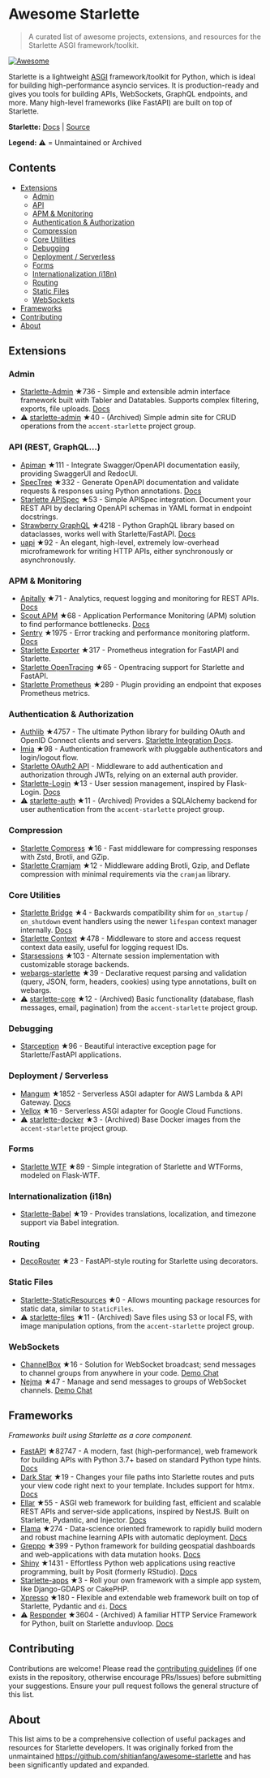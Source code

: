 # Awesome Starlette

> A curated list of awesome projects, extensions, and resources for the Starlette ASGI framework/toolkit.

[![Awesome](https://awesome.re/badge.svg)](https://awesome.re)

Starlette is a lightweight [ASGI](https://asgi.readthedocs.io/) framework/toolkit for Python, which is ideal for building high-performance asyncio services. It is production-ready and gives you tools for building APIs, WebSockets, GraphQL endpoints, and more. Many high-level frameworks (like FastAPI) are built on top of Starlette.

**Starlette:** [Docs](https://www.starlette.io/) | [Source](https://github.com/encode/starlette)

**Legend:** ⚠️ = Unmaintained or Archived

## Contents

- [Extensions](#extensions)
  - [Admin](#admin)
  - [API](#api)
  - [APM & Monitoring](#apm--monitoring)
  - [Authentication & Authorization](#authentication--authorization)
  - [Compression](#compression)
  - [Core Utilities](#core-utilities)
  - [Debugging](#debugging)
  - [Deployment / Serverless](#deployment--serverless)
  - [Forms](#forms)
  - [Internationalization (i18n)](#internationalization-i18n)
  - [Routing](#routing)
  - [Static Files](#static-files)
  - [WebSockets](#websockets)
- [Frameworks](#frameworks)
- [Contributing](#contributing)
- [About](#about)

## Extensions

### Admin

- [Starlette-Admin](https://github.com/jowilf/starlette-admin) ★736 - Simple and extensible admin interface framework built with Tabler and Datatables. Supports complex filtering, exports, file uploads. [Docs](https://jowilf.github.io/starlette-admin)
- ⚠️ [starlette-admin](https://github.com/accent-starlette/starlette-admin) ★40 - (Archived) Simple admin site for CRUD operations from the `accent-starlette` project group.

### API (REST, GraphQL...)

- [Apiman](https://github.com/strongbugman/apiman) ★111 - Integrate Swagger/OpenAPI documentation easily, providing SwaggerUI and RedocUI.
- [SpecTree](https://github.com/0b01001001/spectree) ★332 - Generate OpenAPI documentation and validate requests & responses using Python annotations. [Docs](https://spectree.readthedocs.io/)
- [Starlette APISpec](https://github.com/Woile/starlette-apispec) ★53 - Simple APISpec integration. Document your REST API by declaring OpenAPI schemas in YAML format in endpoint docstrings.
- [Strawberry GraphQL](https://github.com/strawberry-graphql/strawberry) ★4218 - Python GraphQL library based on dataclasses, works well with Starlette/FastAPI. [Docs](https://strawberry.rocks/)
- [uapi](https://github.com/Tinche/uapi) ★92 - An elegant, high-level, extremely low-overhead microframework for writing HTTP APIs, either synchronously or asynchronously.

### APM & Monitoring

- [Apitally](https://github.com/apitally/apitally-py) ★71 - Analytics, request logging and monitoring for REST APIs. [Docs](https://docs.apitally.io/frameworks/starlette)
- [Scout APM](https://github.com/scoutapp/scout_apm_python) ★68 - Application Performance Monitoring (APM) solution to find performance bottlenecks. [Docs](https://docs.scoutapm.com/#python-agent)
- [Sentry](https://github.com/getsentry/sentry-python) ★1975 - Error tracking and performance monitoring platform. [Docs](https://docs.sentry.io/platforms/python/guides/starlette/)
- [Starlette Exporter](https://github.com/stephenhillier/starlette_exporter) ★317 - Prometheus integration for FastAPI and Starlette.
- [Starlette OpenTracing](https://github.com/acidjunk/starlette-opentracing) ★65 - Opentracing support for Starlette and FastAPI.
- [Starlette Prometheus](https://github.com/perdy/starlette-prometheus) ★289 - Plugin providing an endpoint that exposes Prometheus metrics.

### Authentication & Authorization

- [Authlib](https://github.com/lepture/Authlib) ★4757 - The ultimate Python library for building OAuth and OpenID Connect clients and servers. [Starlette Integration Docs](https://docs.authlib.org/en/latest/client/starlette.html).
- [Imia](https://github.com/alex-oleshkevich/imia) ★98 - Authentication framework with pluggable authenticators and login/logout flow.
- [Starlette OAuth2 API](https://gitlab.com/jorgecarleitao/starlette-oauth2-api) - Middleware to add authentication and authorization through JWTs, relying on an external auth provider.
- [Starlette-Login](https://github.com/jockerz/Starlette-Login) ★13 - User session management, inspired by Flask-Login. [Docs](https://starlette-login.readthedocs.io/en/stable/)
- ⚠️ [starlette-auth](https://github.com/accent-starlette/starlette-auth) ★11 - (Archived) Provides a SQLAlchemy backend for user authentication from the `accent-starlette` project group.

### Compression

- [Starlette Compress](https://github.com/Zaczero/starlette-compress) ★16 - Fast middleware for compressing responses with Zstd, Brotli, and GZip.
- [Starlette Cramjam](https://github.com/developmentseed/starlette-cramjam) ★12 - Middleware adding Brotli, Gzip, and Deflate compression with minimal requirements via the `cramjam` library.

### Core Utilities

- [Starlette Bridge](https://github.com/tarsil/starlette-bridge) ★4 - Backwards compatibility shim for `on_startup` / `on_shutdown` event handlers using the newer `lifespan` context manager internally. [Docs](https://starlette-bridge.tarsild.io/)
- [Starlette Context](https://github.com/tomwojcik/starlette-context) ★478 - Middleware to store and access request context data easily, useful for logging request IDs.
- [Starsessions](https://github.com/alex-oleshkevich/starsessions) ★103 - Alternate session implementation with customizable storage backends.
- [webargs-starlette](https://github.com/sloria/webargs-starlette) ★39 - Declarative request parsing and validation (query, JSON, form, headers, cookies) using type annotations, built on webargs.
- ⚠️ [starlette-core](https://github.com/accent-starlette/starlette-core) ★12 - (Archived) Basic functionality (database, flash messages, email, pagination) from the `accent-starlette` project group.

### Debugging

- [Starception](https://github.com/alex-oleshkevich/starception) ★96 - Beautiful interactive exception page for Starlette/FastAPI applications.

### Deployment / Serverless

- [Mangum](https://github.com/erm/mangum) ★1852 - Serverless ASGI adapter for AWS Lambda & API Gateway. [Docs](https://mangum.io/)
- [Vellox](https://github.com/junah201/vellox) ★16 - Serverless ASGI adapter for Google Cloud Functions.
- ⚠️ [starlette-docker](https://github.com/accent-starlette/starlette-docker) ★3 - (Archived) Base Docker images from the `accent-starlette` project group.

### Forms

- [Starlette WTF](https://github.com/muicss/starlette-wtf) ★89 - Simple integration of Starlette and WTForms, modeled on Flask-WTF.

### Internationalization (i18n)

- [Starlette-Babel](https://github.com/alex-oleshkevich/starlette_babel) ★19 - Provides translations, localization, and timezone support via Babel integration.

### Routing

- [DecoRouter](https://github.com/MrPigss/DecoRouter) ★23 - FastAPI-style routing for Starlette using decorators.

### Static Files

- [Starlette-StaticResources](https://github.com/DavidVentura/starlette-static-resources) ★0 - Allows mounting package resources for static data, similar to `StaticFiles`.
- ⚠️ [starlette-files](https://github.com/accent-starlette/starlette-files) ★11 - (Archived) Save files using S3 or local FS, with image manipulation options, from the `accent-starlette` project group.

### WebSockets

- [ChannelBox](https://github.com/Sobolev5/channel-box) ★16 - Solution for WebSocket broadcast; send messages to channel groups from anywhere in your code. [Demo Chat](https://channel-box.andrey-sobolev.ru/)
- [Nejma](https://github.com/taoufik07/nejma) ★47 - Manage and send messages to groups of WebSocket channels. [Demo Chat](https://github.com/taoufik07/nejma-chat)

## Frameworks

*Frameworks built using Starlette as a core component.*

- [FastAPI](https://github.com/tiangolo/fastapi) ★82747 - A modern, fast (high-performance), web framework for building APIs with Python 3.7+ based on standard Python type hints. [Docs](https://fastapi.tiangolo.com/)
- [Dark Star](https://github.com/lllama/dark-star) ★19 - Changes your file paths into Starlette routes and puts your view code right next to your template. Includes support for htmx. [Docs](https://lllama.github.io/dark-star)
- [Ellar](https://github.com/eadwinCode/ellar) ★55 - ASGI web framework for building fast, efficient and scalable REST APIs and server-side applications, inspired by NestJS. Built on Starlette, Pydantic, and Injector. [Docs](https://eadwincode.github.io/ellar/)
- [Flama](https://github.com/vortico/flama) ★274 - Data-science oriented framework to rapidly build modern and robust machine learning APIs with automatic deployment. [Docs](https://flama.dev/)
- [Greppo](https://github.com/greppo-io/greppo) ★399 - Python framework for building geospatial dashboards and web-applications with data mutation hooks. [Docs](https://docs.greppo.io/)
- [Shiny](https://github.com/posit-dev/py-shiny) ★1431 - Effortless Python web applications using reactive programming, built by Posit (formerly RStudio). [Docs](https://shiny.posit.co/py/)
- [Starlette-apps](https://github.com/yourlabs/starlette-apps) ★3 - Roll your own framework with a simple app system, like Django-GDAPS or CakePHP.
- [Xpresso](https://github.com/adriangb/xpresso) ★180 - Flexible and extendable web framework built on top of Starlette, Pydantic and `di`. [Docs](https://xpresso-api.dev/)
- ⚠️ [Responder](https://github.com/taoufik07/responder) ★3604 - (Archived) A familiar HTTP Service Framework for Python, built on Starlette anduvloop. [Docs](https://python-responder.org/en/latest/)


## Contributing

Contributions are welcome! Please read the [contributing guidelines](CONTRIBUTING.md) (if one exists in the repository, otherwise encourage PRs/Issues) before submitting your suggestions. Ensure your pull request follows the general structure of this list.

## About

This list aims to be a comprehensive collection of useful packages and resources for Starlette developers. It was originally forked from the unmaintained <https://github.com/shitianfang/awesome-starlette> and has been significantly updated and expanded.
